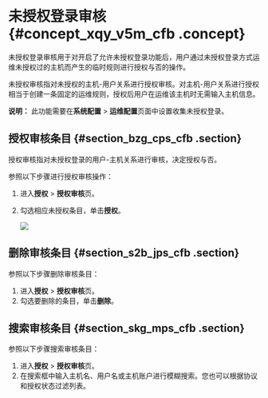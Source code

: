 # 未授权登录审核 {#concept_xqy_v5m_cfb .concept}

未授权登录审核用于对开启了允许未授权登录功能后，用户通过未授权登录方式运维未授权过的主机而产生的临时规则进行授权与否的操作。

未授权审核指对未授权的主机-用户关系进行授权审核。对主机-用户关系进行授权相当于创建一条固定的运维规则，授权后用户在运维该主机时无需输入主机信息。

**说明：** 此功能需要在**系统配置** \> **运维配置**页面中设置收集未授权登录。

## 授权审核条目 {#section_bzg_cps_cfb .section}

授权审核指对未授权登录的用户-主机关系进行审核，决定授权与否。

参照以下步骤进行授权审核操作：

1.  进入**授权** \> **授权审核**页。
2.  勾选相应未授权条目，单击**授权**。

    ![](http://static-aliyun-doc.oss-cn-hangzhou.aliyuncs.com/assets/img/18816/153680761310496_zh-CN.png)


## 删除审核条目 {#section_s2b_jps_cfb .section}

参照以下步骤删除审核条目：

1.  进入**授权** \> **授权审核**页。
2.  勾选要删除的条目，单击**删除**。

## 搜索审核条目 {#section_skg_mps_cfb .section}

参照以下步骤搜索审核条目：

1.  进入**授权** \> **授权审核**页。
2.  在搜索框中输入主机名、用户名或主机账户进行模糊搜索。您也可以根据协议和授权状态过滤列表。

